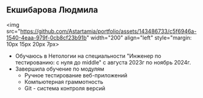 ## Екшибарова Людмила
<img src="https://github.com/Astartamia/portfolio/assets/143486733/c5f6946a-1540-4eaa-979f-0cb8cf23b91b"  width="200" align="left"  style="margin: 10px 15px 20px 7px>

* Обучаюсь в Нетологии на специальности "Инженер по тестированию: с нуля до middle" с августа 2023г по ноябрь 2024г.
* Завершила обучение по модулям
  * Ручное тестирование веб-приложений
  * Компьютерная граммотность 
  * Git - система контроля версий

